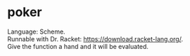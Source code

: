 # poker
Language: Scheme. <br>
Runnable with Dr. Racket: https://download.racket-lang.org/. <br>
Give the function a hand and it will be evaluated.
